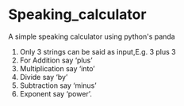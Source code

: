 # Speaking_calculator
A simple speaking calculator using python's panda


1. Only 3 strings can be said as input,E.g. 3 plus 3
2. For Addition say ‘plus’
3. Multiplication say ‘into’
4. Divide say ‘by’
5. Subtraction say ‘minus’
6. Exponent say ‘power’.
